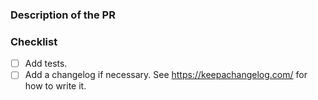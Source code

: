 ### Description of the PR

<!-- Write the description here -->

### Checklist

- [ ] Add tests.
- [ ] Add a changelog if necessary. See https://keepachangelog.com/ for how to write it.
